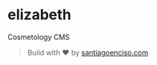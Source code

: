 # elizabeth

Cosmetology CMS 

> Build with :heart:  by [santiagoenciso.com](https://santiagoenciso.com)
